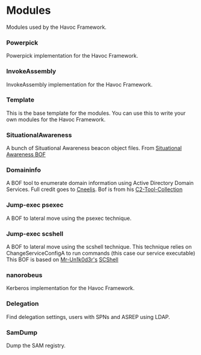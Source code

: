 # Modules
Modules used by the Havoc Framework.

### Powerpick
Powerpick implementation for the Havoc Framework.

### InvokeAssembly
InvokeAssembly implementation for the Havoc Framework.

### Template
This is the base template for the modules. You can use this to write your own modules for the Havoc Framework.

### SituationalAwareness
A bunch of Situational Awareness beacon object files. From [Situational Awareness BOF](https://github.com/trustedsec/CS-Situational-Awareness-BOF)

### Domaininfo
A BOF tool to enumerate domain information using Active Directory Domain Services.
Full credit goes to [Cneelis](https://twitter.com/Cneelis). Bof is from his [C2-Tool-Collection](https://github.com/outflanknl/C2-Tool-Collection)

### Jump-exec psexec
A BOF to lateral move using the psexec technique. 

### Jump-exec scshell
A BOF to lateral move using the scshell technique. 
This technique relies on ChangeServiceConfigA to run commands (this case our service executable)
This BOF is based on [Mr-Un1k0d3r's](https://twitter.com/MrUn1k0d3r) [SCShell](https://github.com/Mr-Un1k0d3r/SCShell/tree/master/CS-BOF)

### nanorobeus
Kerberos implementation for the Havoc Framework.  

### Delegation
Find delegation settings, users with SPNs and ASREP using LDAP.  

### SamDump
Dump the SAM registry.  
